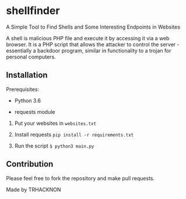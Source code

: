 
# shellfinder

A Simple Tool to Find Shells and Some Interesting Endpoints in Websites

A shell is malicious PHP file and execute it by accessing it via a web browser. It is a PHP script that allows the attacker to control the server - essentially a backdoor program, similar in functionality to a trojan for personal computers.

## Installation 
Prerequisites:

- Python 3.6

- requests module

1. Put your websites in `websites.txt`

2. Install requests `pip install -r requirements.txt`

3. Run the script `$ python3 main.py`

## Contribution
Please feel free to fork the repository and make pull requests.

Made by TRHACKNON
